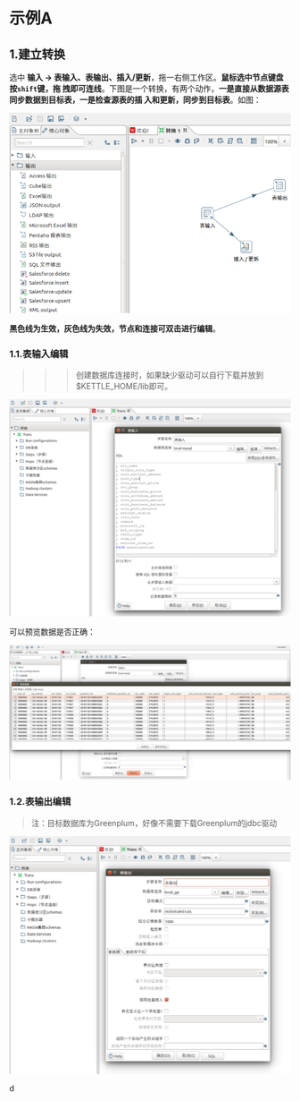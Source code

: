 示例A
================================================================================
## 1.建立转换
选中 **输入 -> 表输入、表输出、插入/更新**，拖一右侧工作区。**鼠标选中节点键盘按`shift`键，拖
拽即可连线**。下图是一个转换，有两个动作，**一是直接从数据源表同步数据到目标表，一是检查源表的插
入和更新，同步到目标表**。如图：

![建立转换1](img/7.png)

**黑色线为生效，灰色线为失效，节点和连接可双击进行编辑**。

### 1.1.表输入编辑
>>> 创建数据库连接时，如果缺少驱动可以自行下载并放到$KETTLE_HOME/lib即可。

![表输入](img/8.png)

可以预览数据是否正确：

![预览数据](img/9.png)

### 1.2.表输出编辑
> 注：目标数据库为Greenplum，好像不需要下载Greenplum的jdbc驱动

![表输出1](img/10.png)









































d
